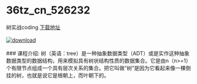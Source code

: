 # 36tz_cn_526232
树实战coding
[下载地址](http://www.36tz.cn/article/526232 "下载地址")
<br/></br>[![download](http://36tz.cn/muke_img/2019_08_1-29-300x184.png "下载地址")](http://www.36tz.cn/article/526232 "下载地址")
<br/></br>### 课程介绍:
树（英语：tree）是一种抽象数据类型（ADT）或是实作这种抽象数据类型的数据结构，用来模拟具有树状结构性质的数据集合。它是由n（n>=1）个有限节点组成一个具有层次关系的集合。把它叫做“树”是因为它看起来像一棵倒挂的树，也就是说它是根朝上，而叶朝下的。
 

 
